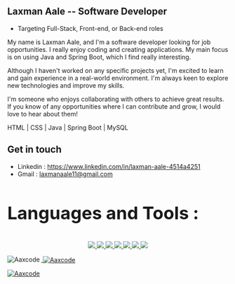 ## Laxman Aale -- Software Developer

- Targeting Full-Stack, Front-end, or Back-end roles

My name is Laxman Aale, and I'm a software developer looking for job opportunities. I really enjoy coding and creating applications. My main focus is on using Java and Spring Boot, which I find really interesting.

Although I haven't worked on any specific projects yet, I'm excited to learn and gain experience in a real-world environment. I'm always keen to explore new technologies and improve my skills.

I'm someone who enjoys collaborating with others to achieve great results. If you know of any opportunities where I can contribute and grow, I would love to hear about them!

HTML | CSS | Java | Spring Boot | MySQL

## Get in touch

- Linkedin : https://www.linkedin.com/in/laxman-aale-4514a4251
- Gmail : laxmanaale11@gmail.com

</p>

<h3 style="text-align: left; font-size: 40px">Languages and Tools :</h3>
<p style="text-align:center"> 
<a href="https://www.w3schools.com/html/" target="_blank" rel="noreferrer"> <img src=https://img.shields.io/badge/HTML5-E34F26?style=for-the-badge&logo=html5&logoColor=white </a>
<a href="https://www.w3schools.com/css/" target="_blank" rel="noreferrer"> <img src=https://img.shields.io/badge/CSS3-1572B6?style=for-the-badge&logo=css3&logoColor=white </a>
<a href="https://www.w3schools.com/java/" target="_blank" rel="noreferrer"> <img src= https://img.shields.io/badge/Java-ED8B00?style=for-the-badge&logo=openjdk&logoColor=white </a> 
<a href = "https://www.javatpoint.com/spring-boot-tutorial" target="_blank" rel="noreferrer"> <img src= https://img.shields.io/badge/Spring-6DB33F?style=for-the-badge&logo=spring&logoColor=white </a>  
<a href = "https://www.mysql.com/" target="_blank" rel="noreferrer"> <img src= https://img.shields.io/badge/MySQL-00000F?style=for-the-badge&logo=mysql&logoColor=white </a>
<a href="https://code.visualstudio.com/"  target="_blank" rel="noreferrer"> <img src= https://img.shields.io/badge/VSCode-0078D4?style=for-the-badge&logo=visual%20studio%20code&logoColor=white </a>  
<a href="https://https://github.com//"  target="_blank" rel="noreferrer"> <img src= https://img.shields.io/badge/GitHub-100000?style=for-the-badge&logo=github&logoColor=white </a>

  </p>
<div>

<p><img align="left" src="https://github-readme-stats.vercel.app/api/top-langs?username=Aaxcode&show_icons=true&locale=en&layout=compact" alt="Aaxcode" /></p>

<p>&nbsp;<img align="center" src="https://github-readme-stats.vercel.app/api?username=Aaxcode&show_icons=true&locale=en" alt="Aaxcode" /></p>

<p><img align="center" src="https://github-readme-streak-stats.herokuapp.com/?user=Aaxcode&" alt="Aaxcode" /></p>
</div>
